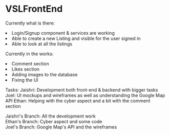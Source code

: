# VSLFrontEnd

Currently what is there:
<li>Login/Signup component & services are working
<li>Able to create a new Listing and visible for the user signed in
<li>Able to look at all the listings


Currently in the works:
<li>Comment section
<li>Likes section
<li>Adding images to the database
<li>Fixing the UI


Tasks:
Jaishri: Development both front-end & backend with bigger tasks
Joel: UI mockups and wireframes as well as understanding the Google Map API
Ethan: Helping with the cyber aspect and a bit with the comment section


Jaishri's Branch: All the development work
<br>
Ethan's Branch: Cyber aspect and some code
<br>
Joel's Branch: Google Map's API and the wireframes
